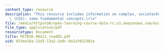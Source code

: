 ```yaml
---
content_type: resource
description: "This resource includes information on complex, sociotechnical systems\
  \ (CSS): some fundamental concepts.\r\n"
file: /media/https%3A/open-learning-course-data-rc.s3.amazonaws.com/esd-00-introduction-to-engineering-systems-spring-2011/653ee16a12d313a23a0c0a1a3922301e_MITESD_00S11_read01.pdf
file_type: application/pdf
resourcetype: Document
title: MITESD_00S11_read01.pdf
uid: 653ee16a-12d3-13a2-3a0c-0a1a3922301e
---
```

